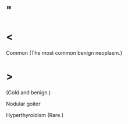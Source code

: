 # "

# <

Common
(The most common benign neoplasm.)

# >

(Cold and benign.)

Nodular goiter

Hyperthyroidism
(Rare.)
